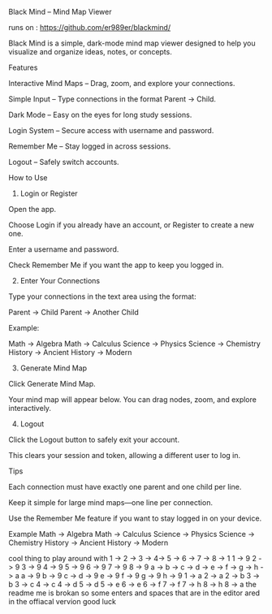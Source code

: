 Black Mind – Mind Map Viewer

runs on :
https://github.com/er989er/blackmind/

Black Mind is a simple, dark-mode mind map viewer designed to help you visualize and organize ideas, notes, or concepts.

Features

Interactive Mind Maps – Drag, zoom, and explore your connections.

Simple Input – Type connections in the format Parent -> Child.

Dark Mode – Easy on the eyes for long study sessions.

Login System – Secure access with username and password.

Remember Me – Stay logged in across sessions.

Logout – Safely switch accounts.

How to Use
1. Login or Register

Open the app.

Choose Login if you already have an account, or Register to create a new one.

Enter a username and password.

Check Remember Me if you want the app to keep you logged in.

2. Enter Your Connections

Type your connections in the text area using the format:

Parent -> Child
Parent -> Another Child


Example:

Math -> Algebra
Math -> Calculus
Science -> Physics
Science -> Chemistry
History -> Ancient
History -> Modern

3. Generate Mind Map

Click Generate Mind Map.

Your mind map will appear below. You can drag nodes, zoom, and explore interactively.

4. Logout

Click the Logout button to safely exit your account.

This clears your session and token, allowing a different user to log in.

Tips

Each connection must have exactly one parent and one child per line.

Keep it simple for large mind maps—one line per connection.

Use the Remember Me feature if you want to stay logged in on your device.

Example
Math -> Algebra
Math -> Calculus
Science -> Physics
Science -> Chemistry
History -> Ancient
History -> Modern


cool thing to play around with
1 -> 2 -> 3 -> 4-> 5 -> 6 -> 7 -> 8 -> 1 
1 -> 9
2 -> 9
3 -> 9
4 -> 9
5 -> 9
6 -> 9
7 -> 9
8 -> 9
a -> b -> c -> d -> e -> f -> g -> h -> a
a -> 9
b -> 9
c -> 
d -> 9
e -> 9
f -> 9
g -> 9
h -> 9
1 -> a
2 -> a
2 -> b
3 -> b
3 -> c
4 -> c
4 -> d
5 -> d
5 -> e
6 -> e
6 -> f 
7 -> f 
7 -> h 
8 -> h 
8 -> a
the readme me is brokan so some enters and spaces that are in the editor ared in the offiacal vervion good luck

